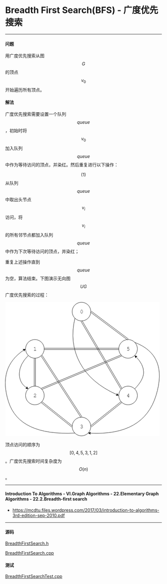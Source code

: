 <script type="text/javascript" src="https://cdnjs.cloudflare.com/ajax/libs/mathjax/2.7.1/MathJax.js?config=TeX-AMS-MML_HTMLorMML"></script>

# Breadth First Search(BFS) - 广度优先搜索

--------

#### 问题

用广度优先搜索从图$$ G $$的顶点$$ v_0 $$开始遍历所有顶点。

#### 解法

广度优先搜索需要设置一个队列$$ queue $$，初始时将$$ v_0 $$加入队列$$ queue $$中作为等待访问的顶点，并染红。然后重复进行以下操作：

$$ (1) $$ 从队列$$ queue $$中取出头节点$$ v_i $$访问，将$$ v_i $$的所有邻节点都加入队列$$ queue $$中作为下次等待访问的顶点，并染红；

重复上述操作直到$$ queue $$为空，算法结束。下图演示无向图$$ UG $$广度优先搜索的过程：

![BreadthFirstSearch1.png](../res/BreadthFirstSearch1.png)

顶点访问的顺序为$$ [0, 4, 5, 3, 1, 2] $$。广度优先搜索时间复杂度为$$ O(n) $$。

--------

#### Introduction To Algorithms - VI.Graph Algorithms - 22.Elementary Graph Algorithms - 22.2.Breadth-first search

* https://mcdtu.files.wordpress.com/2017/03/introduction-to-algorithms-3rd-edition-sep-2010.pdf

--------

#### 源码

[BreadthFirstSearch.h](https://github.com/linrongbin16/Way-to-Algorithm/blob/master/src/GraphTheory/Traverse/BreadthFirstSearch.h)

[BreadthFirstSearch.cpp](https://github.com/linrongbin16/Way-to-Algorithm/blob/master/src/GraphTheory/Traverse/BreadthFirstSearch.cpp)

#### 测试

[BreadthFirstSearchTest.cpp](https://github.com/linrongbin16/Way-to-Algorithm/blob/master/src/GraphTheory/Traverse/BreadthFirstSearchTest.cpp)
